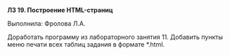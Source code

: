 **ЛЗ 19. Построение HTML-страниц**

Выполнила: Фролова Л.А.

Доработать программу из лабораторного занятия 11.
Добавить пункты меню печати всех таблиц задания в формате *.html.
